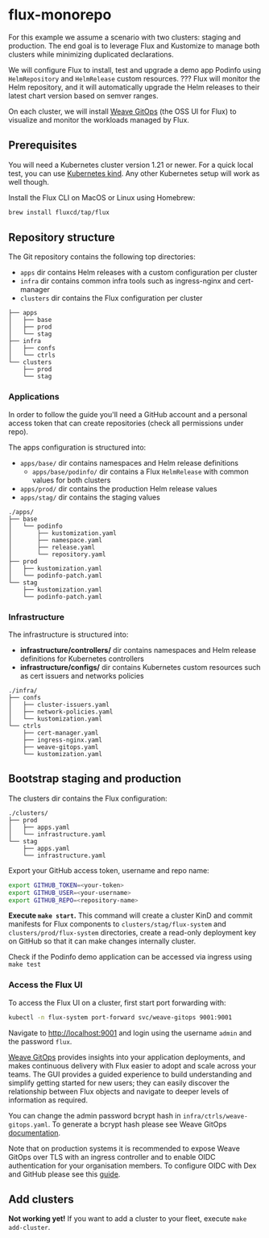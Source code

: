 # flux-monorepo

For this example we assume a scenario with two clusters: staging and production.
The end goal is to leverage Flux and Kustomize to manage both clusters while minimizing duplicated declarations.

We will configure Flux to install, test and upgrade a demo app Podinfo using `HelmRepository` and `HelmRelease` custom resources.
??? Flux will monitor the Helm repository, and it will automatically upgrade the Helm releases to their latest chart version based on semver ranges.

On each cluster, we will install [Weave GitOps](https://docs.gitops.weave.works/) (the OSS UI for Flux) to visualize and monitor the workloads managed by Flux.

## Prerequisites

You will need a Kubernetes cluster version 1.21 or newer.
For a quick local test, you can use [Kubernetes kind](https://kind.sigs.k8s.io/docs/user/quick-start/).
Any other Kubernetes setup will work as well though.

Install the Flux CLI on MacOS or Linux using Homebrew:

```sh
brew install fluxcd/tap/flux
```

## Repository structure

The Git repository contains the following top directories:

- `apps` dir contains Helm releases with a custom configuration per cluster
- `infra` dir contains common infra tools such as ingress-nginx and cert-manager
- `clusters` dir contains the Flux configuration per cluster

```
├── apps
│   ├── base
│   ├── prod 
│   └── stag
├── infra
│   ├── confs
│   └── ctrls
└── clusters
    ├── prod
    └── stag
```

### Applications

In order to follow the guide you'll need a GitHub account and a personal access token that can create repositories (check all permissions under repo).

The apps configuration is structured into:

- `apps/base/` dir contains namespaces and Helm release definitions
  - `apps/base/podinfo/` dir contains a Flux `HelmRelease` with common values for both clusters
- `apps/prod/` dir contains the production Helm release values
- `apps/stag/` dir contains the staging values

```
./apps/
├── base
│   └── podinfo
│       ├── kustomization.yaml
│       ├── namespace.yaml
│       ├── release.yaml
│       └── repository.yaml
├── prod
│   ├── kustomization.yaml
│   └── podinfo-patch.yaml
└── stag
    ├── kustomization.yaml
    └── podinfo-patch.yaml
```

### Infrastructure

The infrastructure is structured into:

- **infrastructure/controllers/** dir contains namespaces and Helm release definitions for Kubernetes controllers
- **infrastructure/configs/** dir contains Kubernetes custom resources such as cert issuers and networks policies

```
./infra/
├── confs
│   ├── cluster-issuers.yaml
│   ├── network-policies.yaml
│   └── kustomization.yaml
└── ctrls
    ├── cert-manager.yaml
    ├── ingress-nginx.yaml
    ├── weave-gitops.yaml
    └── kustomization.yaml
```

## Bootstrap staging and production

The clusters dir contains the Flux configuration:

```
./clusters/
├── prod
│   ├── apps.yaml
│   └── infrastructure.yaml
└── stag
    ├── apps.yaml
    └── infrastructure.yaml
```

Export your GitHub access token, username and repo name:

```sh
export GITHUB_TOKEN=<your-token>
export GITHUB_USER=<your-username>
export GITHUB_REPO=<repository-name>
```

**Execute `make start`.** This command will create a cluster KinD and commit manifests for Flux components to `clusters/stag/flux-system` and `clusters/prod/flux-system` directories, create a read-only deployment key on GitHub so that it can make changes internally cluster.

Check if the Podinfo demo application can be accessed via ingress using `make test`

### Access the Flux UI

To access the Flux UI on a cluster, first start port forwarding with:

```sh
kubectl -n flux-system port-forward svc/weave-gitops 9001:9001
```

Navigate to <http://localhost:9001> and login using the username `admin` and the password `flux`.

[Weave GitOps](https://docs.gitops.weave.works/) provides insights into your application deployments,
and makes continuous delivery with Flux easier to adopt and scale across your teams.
The GUI provides a guided experience to build understanding and simplify getting started for new users;
they can easily discover the relationship between Flux objects and navigate to deeper levels of information as required.

You can change the admin password bcrypt hash in `infra/ctrls/weave-gitops.yaml`.
To generate a bcrypt hash please see Weave GitOps
[documentation](https://docs.gitops.weave.works/docs/configuration/securing-access-to-the-dashboard/#login-via-a-cluster-user-account).

Note that on production systems it is recommended to expose Weave GitOps over TLS with an ingress controller and
to enable OIDC authentication for your organisation members.
To configure OIDC with Dex and GitHub please see this [guide](https://docs.gitops.weave.works/docs/guides/setting-up-dex/).

## Add clusters

**Not working yet!** If you want to add a cluster to your fleet, execute `make add-cluster`.
